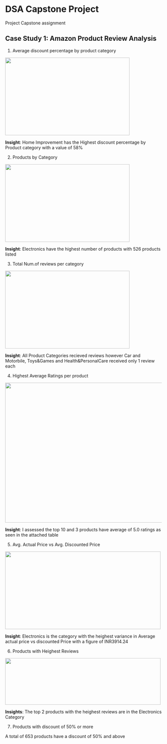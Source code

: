 # DSA Capstone Project
Project Capstone assignment

## Case Study 1:  Amazon Product Review Analysis
1. Average discount percentage by product category
<img src="https://github.com/user-attachments/assets/1450529f-2f7b-44fe-b08c-1c0b9e5b8723" width=400 height=250>

**Insight**: Home Improvement has the Highest discount percentage by Product category with a value of 58%


2. Products by Category
 <img src="https://github.com/user-attachments/assets/d487d4bd-8e2d-4be8-adac-65291ea415cc" width=400 height=250>

**Insight**: Electronics have the highest number of products with 526 products listed

3. Total Num.of reviews per category
<img src="https://github.com/user-attachments/assets/82ff8d93-eec2-400e-a215-04cc49cdbb6f" width=400 height=250>

**Insight**: All Product Categories recieved reviews however Car and Motorbile, Toys&Games and Health&PersonalCare received only 1 review each

4. Highest Average Ratings per product
<img src="https://github.com/user-attachments/assets/13ec0d46-b665-48d3-8392-496e6d6c46e2" width=800 height=450>

**Insight**: I assessed the top 10 and 3 products have average of 5.0 ratings as seen in the attached table

5. Avg. Actual Price vs Avg. Discounted Price
<img src="https://github.com/user-attachments/assets/28835e2b-0ec0-40ae-97ae-344a6e9ffc74" width=500 height=250>

**Insight**: Electronics is the category with the heighest variance in Average actual price vs discounted Price with a figure of INR3914.24

6. Products with Heighest Reviews
<img src="https://github.com/user-attachments/assets/3b21a5e3-7b70-4e22-b0ab-dac8f022675d" width=500 height=150>

**Insights**: The top 2 products with the heighest reviews are in the Electronics Category

7. Products with discount of 50% or more
   
A total of 653 products have a discount of 50% and above

